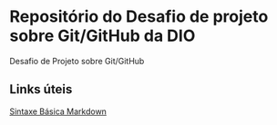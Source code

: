 # Repositório do Desafio de projeto sobre Git/GitHub da DIO
Desafio de Projeto sobre Git/GitHub

## Links úteis
[Sintaxe Básica Markdown](https://www.markdownguide.org/)
